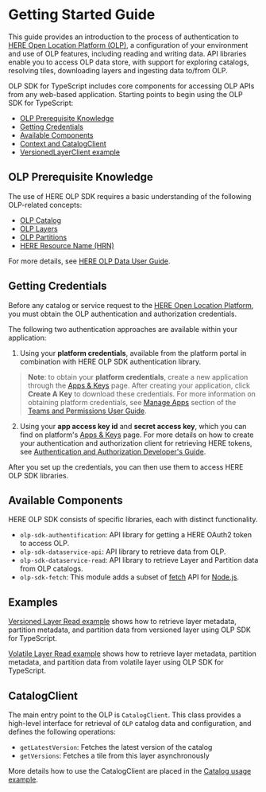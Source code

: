 # Getting Started Guide

This guide provides an introduction to the process of authentication to [HERE Open Location Platform (OLP)](https://platform.here.com), a configuration of your environment and use of OLP features, including reading and writing data. API libraries enable you to access OLP data store, with support for exploring catalogs, resolving tiles, downloading layers and ingesting data to/from OLP.

OLP SDK for TypeScript includes core components for accessing OLP APIs from any web-based application. Starting points to begin using the OLP SDK for TypeScript:

- [OLP Prerequisite Knowledge](#prerequisite)
- [Getting Credentials](#credentials)
- [Available Components](#components)
- [Context and CatalogClient](#context-catalog)
- [VersionedLayerClient example](#examples)

## <a name="prerequisite"></a> OLP Prerequisite Knowledge

The use of HERE OLP SDK requires a basic understanding of the following OLP-related concepts:

- [OLP Catalog](https://developer.here.com/olp/documentation/data-user-guide/shared_content/topics/olp/concepts/catalogs.html)
- [OLP Layers](https://developer.here.com/olp/documentation/data-user-guide/shared_content/topics/olp/concepts/layers.html)
- [OLP Partitions](https://developer.here.com/olp/documentation/data-user-guide/shared_content/topics/olp/concepts/partitions.html)
- [HERE Resource Name (HRN)](https://developer.here.com/olp/documentation/data-user-guide/shared_content/topics/olp/concepts/hrn.html)

For more details, see [HERE OLP Data User Guide](https://developer.here.com/olp/documentation/data-user-guide/index.html).

## <a name="credentials"></a> Getting Credentials

Before any catalog or service request to the [HERE Open Location Platform](https://platform.here.com), you must obtain the OLP authentication and authorization credentials.

The following two authentication approaches are available within your application:

1. Using your **platform credentials**, available from the platform portal in combination with HERE OLP SDK authentication library.

> **Note**: to obtain your **platform credentials**, create a new application through the [Apps & Keys](https://platform.here.com/profile/apps-and-keys) page. After creating your application, click **Create A Key** to download these credentials. For more information on obtaining platform credentials, see [Manage Apps](https://developer.here.com/olp/documentation/access-control/user-guide/topics/manage-apps.html) section of the [Teams and Permissions User Guide](https://developer.here.com/olp/documentation/access-control/user-guide/index.html).

2. Using your **app access key id** and **secret access key**, which you can find on platform's [Apps & Keys](https://platform.here.com/profile/apps-and-keys) page. For more details on how to create your authentication and authorization client for retrieving HERE tokens, see [Authentication and Authorization Developer's Guide](https://developer.here.com/olp/documentation/access_control/topics/introduction.html).

After you set up the credentials, you can then use them to access HERE OLP SDK libraries.

## <a name="components"></a> Available Components

HERE OLP SDK consists of specific libraries, each with distinct functionality.

- `olp-sdk-authentification`: API library for getting a HERE OAuth2 token to access OLP.
- `olp-sdk-dataservice-api`: API library to retrieve data from OLP.
- `olp-sdk-dataservice-read`: API library to retrieve Layer and Partition data from OLP catalogs.
- `olp-sdk-fetch`: This module adds a subset of [fetch](https://fetch.spec.whatwg.org/) API for [Node.js](https://nodejs.org/).

## <a name="examples"></a> Examples

[Versioned Layer Read example](./examples/nodejs-read-versioned-layer.md) shows how to retrieve layer metadata, partition metadata, and partition data from versioned layer using OLP SDK for TypeScript.

[Volatile Layer Read example](./examples/nodejs-read-volatile-layer.md) shows how to retrieve layer metadata, partition metadata, and partition data from volatile layer using OLP SDK for TypeScript.

## <a name="CatalogClient"></a> CatalogClient

The main entry point to the OLP is `CatalogClient`. This class provides a high-level interface for retrieval of `OLP` catalog data and configuration, and defines the following operations:

- `getLatestVersion`: Fetches the latest version of the catalog
- `getVersions`: Fetches a tile from this layer asynchronously

More details how to use the CatalogClient are placed in the [Catalog usage example](./examples/nodejs-examples.md).